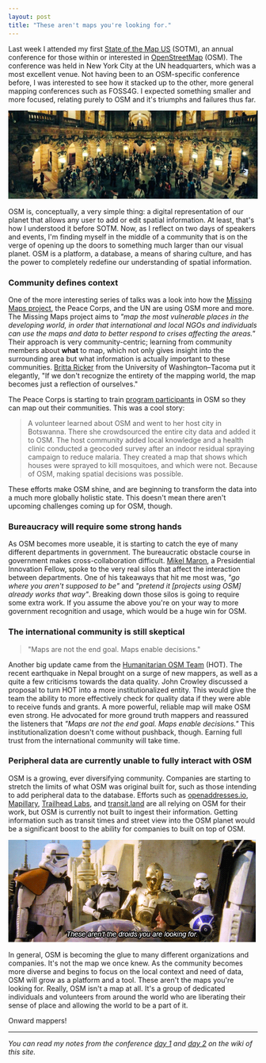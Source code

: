 ```yaml
---
layout: post
title: "These aren't maps you're looking for."
---
```


Last week I attended my first [State of the Map US](http://stateofthemap.us/) (SOTM), an annual conference for those within or interested in [OpenStreetMap](http://www.openstreetmap.org/) (OSM). The conference was held in New York City at the UN headquarters, which was a most excellent venue. Not having been to an OSM-specific conference before, I was interested to see how it stacked up to the other, more general mapping conferences such as FOSS4G. I expected something smaller and more focused, relating purely to OSM and it's triumphs and failures thus far.

![opening party at the courthouse](/images/posts/20150613-sotm_courthouse.jpg)

OSM is, conceptually, a very simple thing: a digital representation of our planet that allows any user to add or edit spatial information. At least, that's how I understood it before SOTM. Now, as I reflect on two days of speakers and events, I'm finding myself in the middle of a community that is on the verge of opening up the doors to something much larger than our visual planet. OSM is a platform, a database, a means of sharing culture, and has the power to completely redefine our understanding of spatial information. 

### Community defines context

One of the more interesting series of talks was a look into how the [Missing Maps project](http://missingmaps.org), the Peace Corps, and the UN are using OSM more and more. The Missing Maps project aims to *"map the most vulnerable places in the developing world, in order that international and local NGOs and individuals can use the maps and data to better respond to crises affecting the areas."* Their approach is very community-centric; learning from community members about **what** to map, which not only gives insight into the surrounding area but what information is actually important to these communities. [Britta Ricker](https://twitter.com/bricker) from the University of Washington–Tacoma put it elegantly, "If we don't recognize the entirety of the mapping world, the map becomes just a reflection of ourselves." 

The Peace Corps is starting to train [program participants](https://github.com/PeaceCorps/OSM-Dashboard) in OSM so they can map out their communities. This was a cool story:

> A volunteer learned about OSM and went to her host city in Botswanna. There she crowdsourced the entire city data and added it to OSM. The host community added local knowledge and a health clinic conducted a geocoded survey after an indoor residual spraying campaign to reduce malaria. They created a map that shows which houses were sprayed to kill mosquitoes, and which were not. Because of OSM, making spatial decisions was possible.

These efforts make OSM shine, and are beginning to transform the data into a much more globally holistic state. This doesn't mean there aren't upcoming challenges coming up for OSM, though.

### Bureaucracy will require some strong hands

As OSM becomes more useable, it is starting to catch the eye of many different departments in government. The bureaucratic obstacle course in government makes cross-collaboration difficult. [Mikel Maron](https://twitter.com/mikel), a Presidential Innovation Fellow, spoke to the very real silos that affect the interaction between departments. One of his takeaways that hit me most was, *"go where you aren't supposed to be"* and *"pretend it [projects using OSM] already works that way"*. Breaking down those silos is going to require some extra work. If you assume the above you're on your way to more government recognition and usage, which would be a huge win for OSM.

### The international community is still skeptical

> "Maps are not the end goal. Maps enable decisions."

Another big update came from the [Humanitarian OSM Team](http://hotosm.org/) (HOT). The recent earthquake in Nepal brought on a surge of new mappers, as well as a quite a few criticisms towards the data quality. John Crowley discussed a proposal to turn HOT into a more institutionalized entity. This would give the team the ability to more effectively check for quality data if they were able to receive funds and grants. A more powerful, reliable map will make OSM even strong. He advocated for more ground truth mappers and reassured the listeners that *"Maps are not the end goal. Maps enable decisions."* This institutionalization doesn't come without pushback, though. Earning full trust from the international community will take time.

### Peripheral data are currently unable to fully interact with OSM

OSM is a growing, ever diversifying community. Companies are starting to stretch the limits of what OSM was original built for, such as those intending to add peripheral data to the database. Efforts such as [openaddresses.io](http://openaddresses.io/), [Mapillary](http://www.mapillary.com/), [Trailhead Labs](http://www.trailheadlabs.com/), and [transit.land](https://transit.land/) are all relying on OSM for their work, but OSM is currently not built to ingest their information. Getting information such as transit times and street view into the OSM planet would be a significant boost to the ability for companies to built on top of OSM.

![these aren't the droids you're looking for](/images/posts/20150613-droids.gif)

In general, OSM is becoming the glue to many different organizations and companies. It's not the map we once knew. As the community becomes more diverse and begins to focus on the local context and need of data, OSM will grow as a platform and a tool. These aren't the maps you're looking for. Really, OSM isn't a map at all. It's a group of dedicated individuals and volunteers from around the world who are liberating their sense of place and allowing the world to be a part of it.

Onward mappers!

---

*You can read my notes from the conference [day 1](https://github.com/mapsam/mapsam.github.io/wiki/Notes:-State-of-the-Map-2015,-NYC-(Day-1)) and [day 2](https://github.com/mapsam/mapsam.github.io/wiki/Notes:-State-of-the-Map-2015,-NYC-(Day-2)) on the wiki of this site.*